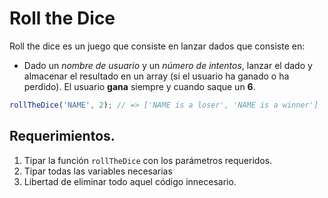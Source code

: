 # Roll the Dice

Roll the dice es un juego que consiste en lanzar dados que consiste en:

- Dado un _nombre de usuario_ y un _número de intentos_, lanzar el dado y almacenar el resultado en un array (si el usuario ha ganado o ha perdido). El usuario **gana** siempre y cuando saque un **6**.

```javascript
rollTheDice('NAME', 2); // => ['NAME is a loser', 'NAME is a winner']
```

## Requerimientos.

1. Tipar la función `rollTheDice` con los parámetros requeridos.
2. Tipar todas las variables necesarias
3. Libertad de eliminar todo aquel código innecesario.